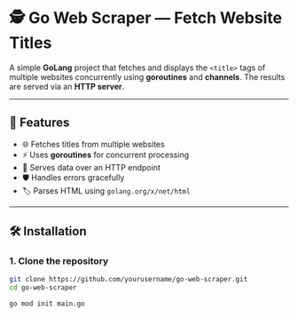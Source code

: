 # 🕵️ Go Web Scraper — Fetch Website Titles  

A simple **GoLang** project that fetches and displays the `<title>` tags of multiple websites concurrently using **goroutines** and **channels**. The results are served via an **HTTP server**.

---

## 🚀 Features  
- 🌐 Fetches titles from multiple websites  
- ⚡ Uses **goroutines** for concurrent processing  
- 📡 Serves data over an HTTP endpoint  
- 🛡️ Handles errors gracefully  
- 🏷️ Parses HTML using `golang.org/x/net/html`  

---




## 🛠️ Installation  

### 1. Clone the repository  
```bash
git clone https://github.com/yourusername/go-web-scraper.git
cd go-web-scraper

go mod init main.go
